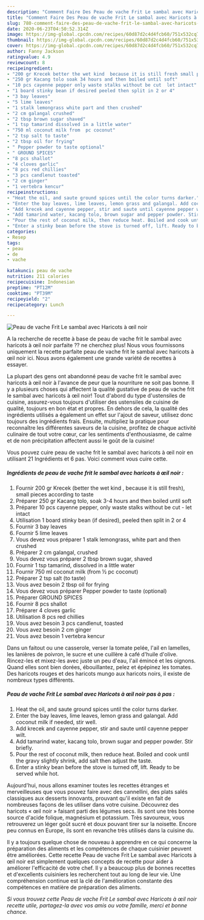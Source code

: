 ```yaml
---
description: "Comment Faire Des Peau de vache Frit Le sambal avec Haricots à œil noir"
title: "Comment Faire Des Peau de vache Frit Le sambal avec Haricots à œil noir"
slug: 780-comment-faire-des-peau-de-vache-frit-le-sambal-avec-haricots-a-oil-noir
date: 2020-06-23T04:50:52.314Z
image: https://img-global.cpcdn.com/recipes/60d87d2c4d4fcb60/751x532cq70/peau-de-vache-frit-le-sambal-avec-haricots-a-oeil-noir-photo-principale-de-la-recette.jpg
thumbnail: https://img-global.cpcdn.com/recipes/60d87d2c4d4fcb60/751x532cq70/peau-de-vache-frit-le-sambal-avec-haricots-a-oeil-noir-photo-principale-de-la-recette.jpg
cover: https://img-global.cpcdn.com/recipes/60d87d2c4d4fcb60/751x532cq70/peau-de-vache-frit-le-sambal-avec-haricots-a-oeil-noir-photo-principale-de-la-recette.jpg
author: Fanny Jackson
ratingvalue: 4.9
reviewcount: 8
recipeingredient:
- "200 gr Krecek better the wet kind  because it is still fresh small pieces according to taste"
- "250 gr Kacang tolo soak 34 hours and then boiled until soft"
- "10 pcs cayenne pepper only waste stalks without be cut  let intact"
- "1 board stinky bean if desired peeled then split in 2 or 4"
- "3 bay leaves"
- "5 lime leaves"
- "1 stalk lemongrass white part and then crushed"
- "2 cm galangal crushed"
- "2 tbsp brown sugar shaved"
- "1 tsp tamarind dissolved in a little water"
- "750 ml coconut milk from  pc coconut"
- "2 tsp salt to taste"
- "2 tbsp oil for frying"
- " Pepper powder to taste optional"
- " GROUND SPICES"
- "8 pcs shallot"
- "4 cloves garlic"
- "8 pcs red chillies"
- "3 pcs candlenut toasted"
- "2 cm ginger"
- "1 vertebra kencur"
recipeinstructions:
- "Heat the oil, and saute ground spices until the color turns darker."
- "Enter the bay leaves, lime leaves, lemon grass and galangal. Add coconut milk if needed, stir well."
- "Add krecek and cayenne pepper, stir and saute until cayenne pepper wilt."
- "Add tamarind water, kacang tolo, brown sugar and pepper powder. Stir briefly."
- "Pour the rest of coconut milk, then reduce heat. Boiled and cook until the gravy slightly shrink, add salt then adjust the taste."
- "Enter a stinky bean before the stove is turned off, lift. Ready to be served while hot."
categories:
- Resep
tags:
- peau
- de
- vache

katakunci: peau de vache 
nutrition: 211 calories
recipecuisine: Indonesian
preptime: "PT12M"
cooktime: "PT39M"
recipeyield: "2"
recipecategory: Lunch

---
```



![Peau de vache Frit Le sambal avec Haricots à œil noir](https://img-global.cpcdn.com/recipes/60d87d2c4d4fcb60/751x532cq70/peau-de-vache-frit-le-sambal-avec-haricots-a-oeil-noir-photo-principale-de-la-recette.jpg)

A la recherche de recette à base de peau de vache frit le sambal avec haricots à œil noir parfaite ?? ne cherchez plus! Nous vous fournissons uniquement la recette parfaite peau de vache frit le sambal avec haricots à œil noir ici. Nous avons également une grande variété de recettes à essayer.

La plupart des gens ont abandonné peau de vache frit le sambal avec haricots à œil noir à l'avance de peur que la nourriture ne soit pas bonne. Il y a plusieurs choses qui affectent la qualité gustative de peau de vache frit le sambal avec haricots à œil noir! Tout d'abord du type d'ustensiles de cuisine, assurez-vous toujours d'utiliser des ustensiles de cuisine de qualité, toujours en bon état et propres. En dehors de cela, la qualité des ingrédients utilisés a également un effet sur l'ajout de saveur, utilisez donc toujours des ingrédients frais. Ensuite, multipliez la pratique pour reconnaître les différentes saveurs de la cuisine, profitez de chaque activité culinaire de tout votre cœur, car les sentiments d'enthousiasme, de calme et de non précipitation affectent aussi le goût de la cuisine!

<!--inarticleads1-->

Vous pouvez cuire peau de vache frit le sambal avec haricots à œil noir en utilisant 21 Ingrédients et 6 pas. Voici comment vous cuire cette.

##### Ingrédients de peau de vache frit le sambal avec haricots à œil noir :

1. Fournir 200 gr Krecek (better the wet kind , because it is still fresh), small pieces according to taste
1. Préparer 250 gr Kacang tolo, soak 3-4 hours and then boiled until soft
1. Préparer 10 pcs cayenne pepper, only waste stalks without be cut - let intact
1. Utilisation 1 board stinky bean (if desired), peeled then split in 2 or 4
1. Fournir 3 bay leaves
1. Fournir 5 lime leaves
1. Vous devez vous préparer 1 stalk lemongrass, white part and then crushed
1. Préparer 2 cm galangal, crushed
1. Vous devez vous préparer 2 tbsp brown sugar, shaved
1. Fournir 1 tsp tamarind, dissolved in a little water
1. Fournir 750 ml coconut milk (from ½ pc coconut)
1. Préparer 2 tsp salt (to taste)
1. Vous avez besoin 2 tbsp oil for frying
1. Vous devez vous préparer  Pepper powder to taste (optional)
1. Préparer  GROUND SPICES
1. Fournir 8 pcs shallot
1. Préparer 4 cloves garlic
1. Utilisation 8 pcs red chillies
1. Vous avez besoin 3 pcs candlenut, toasted
1. Vous avez besoin 2 cm ginger
1. Vous avez besoin 1 vertebra kencur


Dans un faitout ou une casserole, verser la tomate pelée, l&#39;ail en lamelles, les lanières de poivron, le sucre et une cuillère à café d&#39;huile d&#39;olive. Rincez-les et mixez-les avec juste un peu d&#39;eau, l&#39;ail émincé et les oignons. Quand elles sont bien dorées, ébouillantez, pelez et épépinez les tomates. Des haricots rouges et des haricots mungo aux haricots noirs, il existe de nombreux types différents. 

<!--inarticleads2-->

##### Peau de vache Frit Le sambal avec Haricots à œil noir pas à pas :

1. Heat the oil, and saute ground spices until the color turns darker.
1. Enter the bay leaves, lime leaves, lemon grass and galangal. Add coconut milk if needed, stir well.
1. Add krecek and cayenne pepper, stir and saute until cayenne pepper wilt.
1. Add tamarind water, kacang tolo, brown sugar and pepper powder. Stir briefly.
1. Pour the rest of coconut milk, then reduce heat. Boiled and cook until the gravy slightly shrink, add salt then adjust the taste.
1. Enter a stinky bean before the stove is turned off, lift. Ready to be served while hot.


Aujourd&#39;hui, nous allons examiner toutes les recettes étranges et merveilleuses que vous pouvez faire avec des cannellini, des plats salés classiques aux desserts innovants, prouvant qu&#39;il existe en fait de nombreuses façons de les utiliser dans votre cuisine. Découvrez des haricots « œil noir » faisant parti des légumes secs. Ils sont une très bonne source d&#39;acide folique, magnésium et potassium. Très savoureux, vous retrouverez un léger goût sucré et doux pouvant tirer sur la noisette. Encore peu connus en Europe, ils sont en revanche très utilisés dans la cuisine du. 

<!--inarticleads1-->

<p>
Il y a toujours quelque chose de nouveau à apprendre en ce qui concerne la préparation des aliments et les compétences de chaque cuisinier peuvent être améliorées. Cette recette Peau de vache Frit Le sambal avec Haricots à œil noir est simplement quelques concepts de recette pour aider à améliorer l'efficacité de votre chef. Il y a beaucoup plus de bonnes recettes et d'excellents cuisiniers les recherchent tout au long de leur vie. Une compréhension continue est la clé de l'amélioration constante des compétences en matière de préparation des aliments.
</p>

<p>
<i>Si vous trouvez cette Peau de vache Frit Le sambal avec Haricots à œil noir recette utile, partagez-la avec vos amis ou votre famille, merci et bonne chance.</i>
</p>
